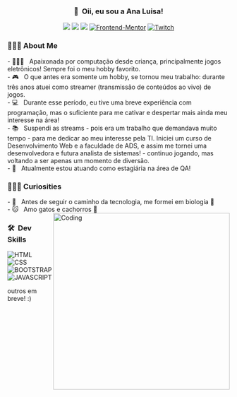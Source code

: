 <h3 align="center">👋 &nbsp;Oii, eu sou a Ana Luisa! </h3>
<p align="center">
<a href="https://www.instagram.com/analufav"><img src="https://img.shields.io/badge/Instagram-E4405F?style=for-the-badge&logo=instagram&logoColor=white"/></a>
<a href="https://www.linkedin.com/in/analuisafav"><img src="https://img.shields.io/badge/LinkedIn-0077B5?style=for-the-badge&logo=linkedin&logoColor=white"/></a>
<a href="mailto:analuisafav@gmail.com"><img src="https://img.shields.io/badge/gmail-D14836?style=for-the-badge&logo=gmail&logoColor=white"/></a>
<a href="https://www.frontendmentor.io/profile/AnaLuisaFav" target="_blank"><img src="https://img.shields.io/badge/FEM%20Profile-f8f9f8?style=for-the-badge&logo=Frontend-Mentor&logoColor=black" alt="Frontend-Mentor"></a>
<a href="https://www.twitch.tv/annielugames" target="_blank"><img src="https://img.shields.io/badge/Twitch-6441a5?style=for-the-badge&logo=twitch&logoColor=white" alt="Twitch"></a>

</p>

<h3> 👩🏻‍💻&nbsp;About Me </h3>
- 👩🏻‍💻 &nbsp; Apaixonada por computação desde criança, principalmente jogos eletrônicos! Sempre foi o meu hobby favorito.<br> 
- 🎮 &nbsp; O que antes era somente um hobby, se tornou meu trabalho: durante três anos atuei como streamer (transmissão de conteúdos ao vivo) de jogos. <br>
- 💻 &nbsp; Durante esse período, eu tive uma breve experiência com programação, mas o suficiente para me cativar e despertar mais ainda meu interesse na área! <br>
- 📚 &nbsp; Suspendi as streams - pois era um trabalho que demandava muito tempo - para me dedicar ao meu interesse pela TI. Iniciei um curso de Desenvolvimento Web e a faculdade de ADS, e assim me tornei uma desenvolvedora e futura analista de sistemas! - continuo jogando, mas voltando a ser apenas um momento de diversão. <br>
- 🎯 &nbsp; Atualmente estou atuando como estagiária na área de QA!<br>
  <h3> 💁🏻‍♀&nbsp;Curiosities </h3>
- 🦋 &nbsp; Antes de seguir o caminho da tecnologia, me formei em biologia 💚<br>
- 🐱 &nbsp; Amo gatos e cachorros 🐶 

<img align="right" alt="Coding" width="400" src="https://i.pinimg.com/originals/e7/26/c7/e726c74ac081eed50feee1433d12c998.gif" />

<h3> 🛠 &nbsp;Dev Skills</h3>

![HTML](https://img.shields.io/badge/HTML-239120?style=for-the-badge&logo=html5&logoColor=white)
![CSS](https://img.shields.io/badge/CSS-3498DB?&style=for-the-badge&logo=css3&logoColor=white)
![BOOTSTRAP](https://img.shields.io/badge/Bootstrap-563D7C?style=for-the-badge&logo=bootstrap&logoColor=white)
![JAVASCRIPT](https://img.shields.io/badge/JavaScript-F7DF1E?style=for-the-badge&logo=javascript&logoColor=black)

outros em breve! :)
